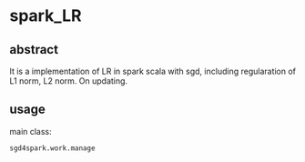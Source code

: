 # spark_LR
## abstract
 It is a implementation of LR in spark scala with sgd, including regularation of L1 norm, L2 norm.
 On updating.
## usage
 main class:
```
sgd4spark.work.manage
```
